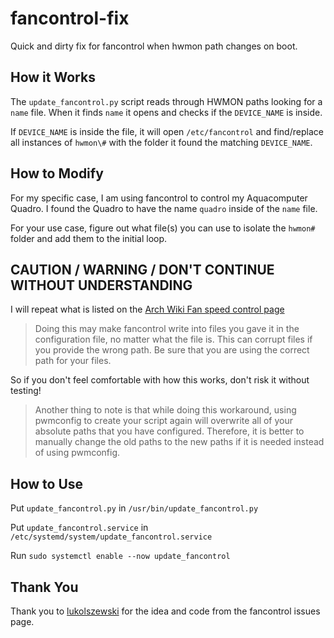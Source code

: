 # fancontrol-fix

Quick and dirty fix for fancontrol when hwmon path changes on boot.

## How it Works

The `update_fancontrol.py` script reads through HWMON paths looking for a `name`
file. When it finds `name` it opens and checks if the `DEVICE_NAME` is inside.

If `DEVICE_NAME` is inside the file, it will open `/etc/fancontrol` and find/replace
all instances of `hwmon\#` with the folder it found the matching `DEVICE_NAME`.

## How to Modify

For my specific case, I am using fancontrol to control my Aquacomputer Quadro.
I found the Quadro to have the name `quadro` inside of the `name` file.

For your use case, figure out what file(s) you can use to isolate the `hwmon#`
folder and add them to the initial loop.

## CAUTION / WARNING / DON'T CONTINUE WITHOUT UNDERSTANDING

I will repeat what is listed on the [Arch Wiki Fan speed control page](https://wiki.archlinux.org/title/Fan_speed_control)

> Doing this may make fancontrol write into files you gave it in the configuration
file, no matter what the file is. This can corrupt files if you provide the wrong
path. Be sure that you are using the correct path for your files.

So if you don't feel comfortable with how this works, don't risk it without testing!

> Another thing to note is that while doing this workaround, using pwmconfig to
create your script again will overwrite all of your absolute paths that you have
configured. Therefore, it is better to manually change the old paths to the new
paths if it is needed instead of using pwmconfig.

## How to Use

Put `update_fancontrol.py` in `/usr/bin/update_fancontrol.py`

Put `update_fancontrol.service` in `/etc/systemd/system/update_fancontrol.service`

Run `sudo systemctl enable --now update_fancontrol`

## Thank You

Thank you to [lukolszewski](https://github.com/lukolszewski) for the idea and code
from the fancontrol issues page.
